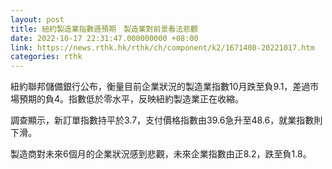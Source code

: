 ```yaml
---
layout: post
title: 紐約製造業指數遜預期　製造業對前景看法悲觀
date: 2022-10-17 22:31:47.000000000 +08:00
link: https://news.rthk.hk/rthk/ch/component/k2/1671408-20221017.htm
categories: rthk
---
```


紐約聯邦儲備銀行公布，衡量目前企業狀況的製造業指數10月跌至負9.1，差過市場預期的負4。指數低於零水平，反映紐約製造業正在收縮。

調查顯示，新訂單指數持平於3.7，支付價格指數由39.6急升至48.6，就業指數則下滑。

製造商對未來6個月的企業狀況感到悲觀，未來企業指數由正8.2，跌至負1.8。
